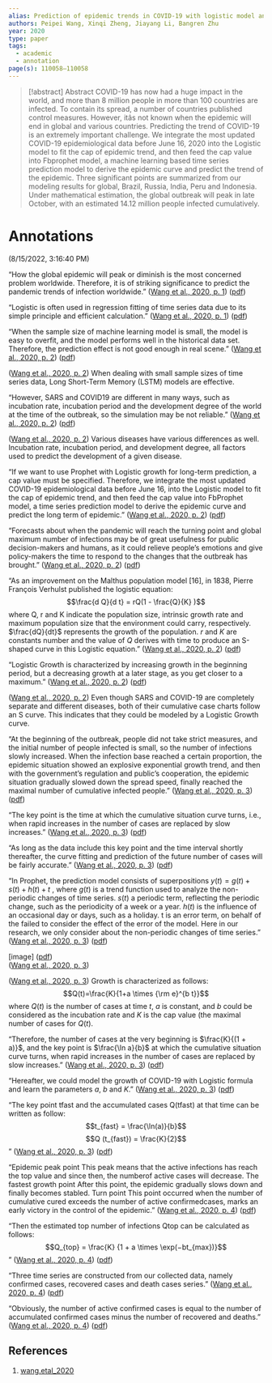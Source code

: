 ```yaml
---
alias: Prediction of epidemic trends in COVID-19 with logistic model and machine learning technics
authors: Peipei Wang, Xinqi Zheng, Jiayang Li, Bangren Zhu
year: 2020
type: paper
tags:
  - academic
  - annotation
page(s): 110058–110058
---
```

> [!abstract]
> Abstract COVID-19 has now had a huge impact in the world, and more than 8 million people in more than 100 countries are infected. To contain its spread, a number of countries published control measures. However, itâs not known when the epidemic will end in global and various countries. Predicting the trend of COVID-19 is an extremely important challenge. We integrate the most updated COVID-19 epidemiological data before June 16, 2020 into the Logistic model to fit the cap of epidemic trend, and then feed the cap value into Fbprophet model, a machine learning based time series prediction model to derive the epidemic curve and predict the trend of the epidemic. Three significant points are summarized from our modeling results for global, Brazil, Russia, India, Peru and Indonesia. Under mathematical estimation, the global outbreak will peak in late October, with an estimated 14.12 million people infected cumulatively.

# Annotations  
(8/15/2022, 3:16:40 PM)

“How the global epidemic will peak or diminish is the most concerned problem worldwide. Therefore, it is of striking significance to predict the pandemic trends of infection worldwide.” ([Wang et al., 2020, p. 1](zotero://select/library/items/JNZKDPVP)) ([pdf](zotero://open-pdf/library/items/WUPG4LJE?page=2&annotation=YYQV5HP4))

“Logistic is often used in regression fitting of time series data due to its simple principle and efficient calculation.” ([Wang et al., 2020, p. 1](zotero://select/library/items/JNZKDPVP)) ([pdf](zotero://open-pdf/library/items/WUPG4LJE?page=2&annotation=5AICL9HK))

“When the sample size of machine learning model is small, the model is easy to overfit, and the model performs well in the historical data set. Therefore, the prediction effect is not good enough in real scene.” ([Wang et al., 2020, p. 2](zotero://select/library/items/JNZKDPVP)) ([pdf](zotero://open-pdf/library/items/WUPG4LJE?page=3&annotation=C2ITICYN))

([Wang et al., 2020, p. 2](zotero://select/library/items/JNZKDPVP)) When dealing with small sample sizes of time series data, Long Short-Term Memory (LSTM) models are effective.

“However, SARS and COVID19 are different in many ways, such as incubation rate, incubation period and the development degree of the world at the time of the outbreak, so the simulation may be not reliable.” ([Wang et al., 2020, p. 2](zotero://select/library/items/JNZKDPVP)) ([pdf](zotero://open-pdf/library/items/WUPG4LJE?page=3&annotation=W9RUISS3))

([Wang et al., 2020, p. 2](zotero://select/library/items/JNZKDPVP)) Various diseases have various differences as well. Incubation rate, incubation period, and development degree, all factors used to predict the development of a given disease.

“If we want to use Prophet with Logistic growth for long-term prediction, a cap value must be specified. Therefore, we integrate the most updated COVID-19 epidemiological data before June 16, into the Logistic model to fit the cap of epidemic trend, and then feed the cap value into FbProphet model, a time series prediction model to derive the epidemic curve and predict the long term of epidemic.” ([Wang et al., 2020, p. 2](zotero://select/library/items/JNZKDPVP)) ([pdf](zotero://open-pdf/library/items/WUPG4LJE?page=3&annotation=WHXLP6WN))

“Forecasts about when the pandemic will reach the turning point and global maximum number of infections may be of great usefulness for public decision-makers and humans, as it could relieve people’s emotions and give policy-makers the time to respond to the changes that the outbreak has brought.” ([Wang et al., 2020, p. 2](zotero://select/library/items/JNZKDPVP)) ([pdf](zotero://open-pdf/library/items/WUPG4LJE?page=3&annotation=HWCTRSJ3))

“As an improvement on the Malthus population model \[16\], in 1838, Pierre François Verhulst published the logistic equation: 
$$\frac{d Q}{d t} = rQ(1 - \frac{Q}{K} )$$
where Q, r and K indicate the population size, intrinsic growth rate and maximum population size that the environment could carry, respectively. $\frac{dQ}{dt}$ represents the growth of the population. $r$ and $K$ are constants number and the value of $Q$ derives with time to produce an S-shaped curve in this Logistic equation.” ([Wang et al., 2020, p. 2](zotero://select/library/items/JNZKDPVP)) ([pdf](zotero://open-pdf/library/items/WUPG4LJE?page=3&annotation=2DFEDITJ))

“Logistic Growth is characterized by increasing growth in the beginning period, but a decreasing growth at a later stage, as you get closer to a maximum.” ([Wang et al., 2020, p. 2](zotero://select/library/items/JNZKDPVP)) ([pdf](zotero://open-pdf/library/items/WUPG4LJE?page=3&annotation=R8IMECPG))

([Wang et al., 2020, p. 2](zotero://select/library/items/JNZKDPVP)) Even though SARS and COVID-19 are completely separate and different diseases, both of their cumulative case charts follow an S curve. This indicates that they could be modeled by a Logistic Growth curve.

“At the beginning of the outbreak, people did not take strict measures, and the initial number of people infected is small, so the number of infections slowly increased. When the infection base reached a certain proportion, the epidemic situation showed an explosive exponential growth trend, and then with the government’s regulation and public’s cooperation, the epidemic situation gradually slowed down the spread speed, finally reached the maximal number of cumulative infected people.” ([Wang et al., 2020, p. 3](zotero://select/library/items/JNZKDPVP)) ([pdf](zotero://open-pdf/library/items/WUPG4LJE?page=4&annotation=MTMNIVPN))

“The key point is the time at which the cumulative situation curve turns, i.e., when rapid increases in the number of cases are replaced by slow increases.” ([Wang et al., 2020, p. 3](zotero://select/library/items/JNZKDPVP)) ([pdf](zotero://open-pdf/library/items/WUPG4LJE?page=4&annotation=7SNRZFL5))

“As long as the data include this key point and the time interval shortly thereafter, the curve fitting and prediction of the future number of cases will be fairly accurate.” ([Wang et al., 2020, p. 3](zotero://select/library/items/JNZKDPVP)) ([pdf](zotero://open-pdf/library/items/WUPG4LJE?page=4&annotation=G9Q9A2XJ))

“In Prophet, the prediction model consists of superpositions $y(t ) = g(t ) + s(t ) + h(t ) + t$ , where $g(t)$ is a trend function used to analyze the non-periodic changes of time series. $s(t)$ a periodic term, reflecting the periodic change, such as the periodicity of a week or a year. $h(t)$ is the influence of an occasional day or days, such as a holiday. t is an error term, on behalf of the failed to consider the effect of the error of the model. Here in our research, we only consider about the non-periodic changes of time series.” ([Wang et al., 2020, p. 3](zotero://select/library/items/JNZKDPVP)) ([pdf](zotero://open-pdf/library/items/WUPG4LJE?page=4&annotation=LT5TYGF6))

\[image\] ([pdf](zotero://open-pdf/library/items/WUPG4LJE?page=4&annotation=UGIKSD39))  
([Wang et al., 2020, p. 3](zotero://select/library/items/JNZKDPVP))

([Wang et al., 2020, p. 3](zotero://select/library/items/JNZKDPVP)) Growth is characterized as follows:  
$$Q(t)=\frac{K}{1+a \times {\rm e}^{b t}}$$
where $Q(t)$ is the number of cases at time $t$, $a$ is constant, and $b$ could be considered as the incubation rate and $K$ is the cap value (the maximal number of cases for $Q(t)$.

“Therefore, the number of cases at the very beginning is $\frac{K}{(1 + a)}$, and the key point is $\frac{\ln a}{b}$ at which the cumulative situation curve turns, when rapid increases in the number of cases are replaced by slow increases.” ([Wang et al., 2020, p. 3](zotero://select/library/items/JNZKDPVP)) ([pdf](zotero://open-pdf/library/items/WUPG4LJE?page=4&annotation=UL8ZE3C5))

“Hereafter, we could model the growth of COVID-19 with Logistic formula and learn the parameters $a$, $b$ and $K$.” ([Wang et al., 2020, p. 3](zotero://select/library/items/JNZKDPVP)) ([pdf](zotero://open-pdf/library/items/WUPG4LJE?page=4&annotation=ISWB2ZBK))

“The key point tfast and the accumulated cases Q(tfast) at that time can be written as follow: 
$$t_{fast} = \frac{\ln(a)}{b}$$
$$Q (t_{fast}) = \frac{K}{2}$$
” ([Wang et al., 2020, p. 3](zotero://select/library/items/JNZKDPVP)) ([pdf](zotero://open-pdf/library/items/WUPG4LJE?page=4&annotation=QD749UAR))

“Epidemic peak point This peak means that the active infections has reach the top value and since then, the numberof active cases will decrease. The fastest growth point After this point, the epidemic gradually slows down and finally becomes stabled. Turn point This point occurred when the number of cumulative cured exceeds the number of active confirmedcases, marks an early victory in the control of the epidemic.” ([Wang et al., 2020, p. 4](zotero://select/library/items/JNZKDPVP)) ([pdf](zotero://open-pdf/library/items/WUPG4LJE?page=5&annotation=QKCANZYR))

“Then the estimated top number of infections Qtop can be calculated as follows: 
$$Q_{top} = \frac{K} {1 + a \times \exp(−bt_{max})}$$
” ([Wang et al., 2020, p. 4](zotero://select/library/items/JNZKDPVP)) ([pdf](zotero://open-pdf/library/items/WUPG4LJE?page=5&annotation=G8BG55A7))

“Three time series are constructed from our collected data, namely confirmed cases, recovered cases and death cases series.” ([Wang et al., 2020, p. 4](zotero://select/library/items/JNZKDPVP)) ([pdf](zotero://open-pdf/library/items/WUPG4LJE?page=5&annotation=ZYZC36W9))

“Obviously, the number of active confirmed cases is equal to the number of accumulated confirmed cases minus the number of recovered and deaths.” ([Wang et al., 2020, p. 4](zotero://select/library/items/JNZKDPVP)) ([pdf](zotero://open-pdf/library/items/WUPG4LJE?page=5&annotation=SY35E9PJ))

## References
1. [wang.etal_2020](zotero://select/items/@wang.etal_2020)
